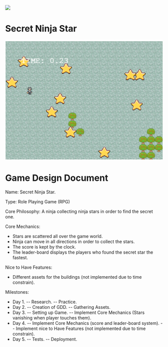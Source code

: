 ![](https://img.shields.io/badge/Microverse-blueviolet)

# Secret Ninja Star

![screenshot](Screenshot.png)

# Game Design Document

Name: Secret Ninja Star.

Type: Role Playing Game (RPG)

Core Philosophy: A ninja collecting ninja stars in order to find the secret one.


Core Mechanics:

- Stars are scattered all over the game world.
- Ninja can move in all directions in order to collect the stars.
- The score is kept by the clock.
- The leader-board displays the players who found the secret star the fastest.


Nice to Have Features:

- Different assets for the buildings (not implemented due to time constrain).

Milestones:

- Day 1.
 -- Research.
 -- Practice.
- Day 2.
 -- Creation of GDD.
 -- Gathering Assets.
- Day 3.
 -- Setting up Game.
 -- Implement Core Mechanics (Stars vanishing when player touches them).
- Day 4.
 -- Implement Core Mechanics (score and leader-board system).
 -- Implement nice to Have Features (not implemented due to time constrain).
- Day 5.
 -- Tests.
 -- Deployment.

